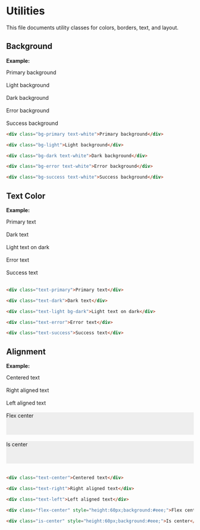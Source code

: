 # Utilities

This file documents utility classes for colors, borders, text, and layout.

## Background

**Example:**
<br/>
<div class="bg-primary text-white">Primary background</div>
<br/>
<div class="bg-light">Light background</div>
<br/>
<div class="bg-dark text-white">Dark background</div>
<br/>
<div class="bg-error text-white">Error background</div>
<br/>
<div class="bg-success text-white">Success background</div>

```html
<div class="bg-primary text-white">Primary background</div>

<div class="bg-light">Light background</div>

<div class="bg-dark text-white">Dark background</div>

<div class="bg-error text-white">Error background</div>

<div class="bg-success text-white">Success background</div>

```

## Text Color

**Example:**
<br/>
<div class="text-primary">Primary text</div>
<br/>
<div class="text-dark">Dark text</div>
<br/>
<div class="text-light bg-dark">Light text on dark</div>
<br/>
<div class="text-error">Error text</div>
<br/>
<div class="text-success">Success text</div>
<br/>

```html
<div class="text-primary">Primary text</div>

<div class="text-dark">Dark text</div>

<div class="text-light bg-dark">Light text on dark</div>

<div class="text-error">Error text</div>

<div class="text-success">Success text</div>

```

## Alignment

**Example:**
<br/>
<div class="text-center">Centered text</div>
<br/>
<div class="text-right">Right aligned text</div>
<br/>
<div class="text-left">Left aligned text</div>
<br/>
<div class="flex-center" style="height:60px;background:#eee;">Flex center</div>
<br/>
<div class="is-center" style="height:60px;background:#eee;">Is center</div>
<br/>

```html
<div class="text-center">Centered text</div>

<div class="text-right">Right aligned text</div>

<div class="text-left">Left aligned text</div>

<div class="flex-center" style="height:60px;background:#eee;">Flex center</div>

<div class="is-center" style="height:60px;background:#eee;">Is center</div>

```
